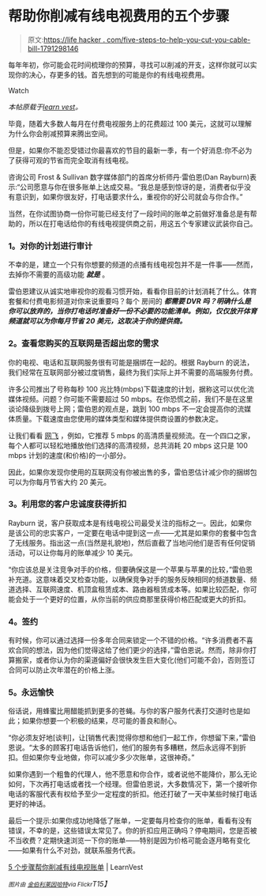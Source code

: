 # 帮助你削减有线电视费用的五个步骤

> 原文:[https://life hacker . com/five-steps-to-help-you-cut-you-cable-bill-1791298146](https://lifehacker.com/five-steps-to-help-you-cut-your-cable-bill-1791298146)

每年年初，你可能会花时间梳理你的预算，寻找可以削减的开支，这样你就可以实现你的决心，存更多的钱。首先想到的可能是你的有线电视费用。

Watch

*本帖原载于*[*learn vest*](https://www.learnvest.com/2017/01/5-steps-to-help-you-cut-your-cable-bill/)*。*

毕竟，随着大多数人每月在付费电视服务上的花费超过 100 美元，这就可以理解为什么你会削减预算来腾出空间。

但是，如果你不能忍受错过你最喜欢的节目的最新一季，有一个好消息:你不必为了获得可观的节省而完全取消有线电视。

咨询公司 Frost & Sullivan 数字媒体部门的首席分析师丹·雷伯恩(Dan Rayburn)表示:“公司愿意与你在很多账单上达成交易。“我总是感到惊讶的是，消费者似乎没有意识到，如果你很友好，打电话要求什么，重视你的好公司就会与你合作。”

当然，在你试图协商一份你可能已经支付了一段时间的账单之前做好准备总是有帮助的，所以在打电话给你的有线电视提供商之前，用这五个专家建议武装你自己。

### **1。对你的计划进行审计**

不幸的是，建立一个只有你想要的频道的点播有线电视包并不是一件事——然而，去掉你不需要的高级功能 ***就是*** 。

雷伯恩建议从诚实地审视你的观看习惯开始，看看你目前的计划消耗了什么。体育套餐和付费电影频道对你来说重要吗？每个 房间的 ***都需要 DVR 吗？明确什么是你可以放弃的，当你打电话时准备好一份不必要的功能清单。例如，仅仅放开体育频道就可以为你每月节省 20 美元，这取决于你的提供商。***

### **2。查看您购买的互联网是否超出您的需求**

你的电视、电话和互联网服务很有可能是捆绑在一起的。根据 Rayburn 的说法，我们经常在互联网部分被过度销售，最终为我们实际上并不需要的高端服务付费。

许多公司推出了号称每秒 100 兆比特(mbps)下载速度的计划，据称这可以优化流媒体视频。问题？你可能不需要超过 50 mbps。在你恐慌之前，我们不是在这里谈论降级到拨号上网；雷伯恩的观点是，跳到 100 mbps 不一定会提高你的流媒体质量。下载速度由您使用的媒体类型和媒体提供商设置的参数决定。

让我们看看 [网飞](https://help.netflix.com/en/node/306) ，例如，它推荐 5 mbps 的高清质量视频流。在一个四口之家，每个人都可以轻松地播放他们选择的高清视频，总共消耗 20 mbps 这只是 100 mbps 计划的速度(和价格)的一小部分。

因此，如果你发现你使用的互联网没有你被出售的多，雷伯恩估计减少你的捆绑包可以为你每月节省大约 20 美元。

### **3。利用您的客户忠诚度获得折扣**

Rayburn 说，客户获取成本是有线电视公司最受关注的指标之一。因此，如果你是该公司的忠实客户，一定要在电话中提到这一点——尤其是如果你的套餐中包含了无线服务。指出这一点(当然是礼貌地)，然后直截了当地问他们是否有任何促销活动，可以让你每月的账单减少 10 美元。

“你应该总是关注竞争对手的价格，但要确保这是一个苹果与苹果的比较，”雷伯恩补充道。这意味着交叉检查功能，以确保竞争对手的服务反映相同的频道数量、频道选择、互联网速度、机顶盒租赁成本、路由器租赁成本等。如果比较匹配，你可能会处于一个更好的位置，从你当前的供应商那里获得价格匹配或更大的折扣。

### **4。签约**

有时候，你可以通过选择一份多年合同来锁定一个不错的价格。“许多消费者不喜欢合同的想法，因为他们觉得这给了他们更少的选择，”雷伯恩说。然而，除非你打算搬家，或者你认为你的渠道偏好会很快发生巨大变化(他们可能不会)，否则签订合同可以防止次年潜在的价格上涨。

### **5。永远愉快**

俗话说，用蜂蜜比用醋能抓到更多的苍蝇。与你的客户服务代表打交道时也是如此；如果你想要一个积极的结果，尽可能的善良和耐心。

“你必须友好地[谈判]，让[销售代表]觉得你想和他们一起工作，你想留下来，”雷伯恩说。“太多的顾客打电话告诉他们，他们的服务有多糟糕，然后永远得不到折扣。但如果你专业地做，你可以减少多少次账单，这很神奇。”

如果你遇到一个粗鲁的代理人，他不愿意和你合作，或者说他不能降价，那么无论如何，下次再打电话或者找一个经理。但雷伯恩说，大多数情况下，第一个接听你电话的客服代表有权给予至少一定程度的折扣。他还打破了一天中某些时候打电话更好的神话。

最后一个提示:如果你成功地降低了账单，一定要每月检查你的账单，看看有没有错误，不幸的是，这些错误太常见了。你的折扣应用正确吗？停电期间，您是否被不当收费？定期快速浏览一下你的账单——特别是因为价格可能会逐月略有变化——如果有什么不对劲，就联系服务代表。

[5 个步骤帮你削减有线电视账单](https://www.learnvest.com/2017/01/5-steps-to-help-you-cut-your-cable-bill/) | LearnVest

*<small>图片由</small>* [*<small>金伯利莱因哈特</small>*](https://www.flickr.com/photos/kimberlyreinhart/4868845125/)*<small>via Flickr</small>T15】*